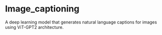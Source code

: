 # Image_captioning
A deep learning model that generates natural language captions for images using ViT-GPT2 architecture.
